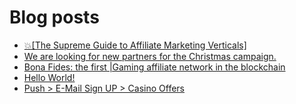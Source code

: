# Blog posts
<!-- BLOG-POST-LIST:START -->
- [💥[The Supreme Guide to Affiliate Marketing Verticals]](https://afflift.com/f/threads/%F0%9F%92%A5-the-supreme-guide-to-affiliate-marketing-verticals.4299/)
- [We are looking for new partners for the Christmas campaign.](https://afflift.com/f/threads/we-are-looking-for-new-partners-for-the-christmas-campaign.9854/)
- [Bona Fides: the first |Gaming affiliate network in the blockchain](https://afflift.com/f/threads/bona-fides-the-first-gaming-affiliate-network-in-the-blockchain.9978/)
- [Hello World!](https://afflift.com/f/threads/hello-world.9985/)
- [Push &gt; E-Mail Sign UP &gt; Casino Offers](https://afflift.com/f/threads/push-e-mail-sign-up-casino-offers.8155/)
<!-- BLOG-POST-LIST:END -->
